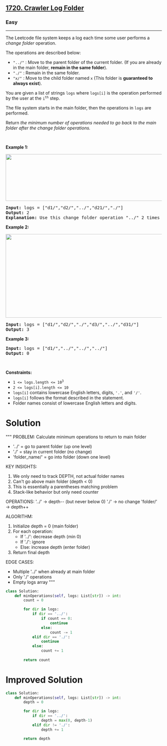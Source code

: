 <h2><a href="https://leetcode.com/problems/crawler-log-folder">1720. Crawler Log Folder</a></h2><h3>Easy</h3><hr><p>The Leetcode file system keeps a log each time some user performs a <em>change folder</em> operation.</p>

<p>The operations are described below:</p>

<ul>
	<li><code>&quot;../&quot;</code> : Move to the parent folder of the current folder. (If you are already in the main folder, <strong>remain in the same folder</strong>).</li>
	<li><code>&quot;./&quot;</code> : Remain in the same folder.</li>
	<li><code>&quot;x/&quot;</code> : Move to the child folder named <code>x</code> (This folder is <strong>guaranteed to always exist</strong>).</li>
</ul>

<p>You are given a list of strings <code>logs</code> where <code>logs[i]</code> is the operation performed by the user at the <code>i<sup>th</sup></code> step.</p>

<p>The file system starts in the main folder, then the operations in <code>logs</code> are performed.</p>

<p>Return <em>the minimum number of operations needed to go back to the main folder after the change folder operations.</em></p>

<p>&nbsp;</p>
<p><strong class="example">Example 1:</strong></p>

<p><img alt="" src="https://assets.leetcode.com/uploads/2020/09/09/sample_11_1957.png" style="width: 775px; height: 151px;" /></p>

<pre>
<strong>Input:</strong> logs = [&quot;d1/&quot;,&quot;d2/&quot;,&quot;../&quot;,&quot;d21/&quot;,&quot;./&quot;]
<strong>Output:</strong> 2
<strong>Explanation: </strong>Use this change folder operation &quot;../&quot; 2 times and go back to the main folder.
</pre>

<p><strong class="example">Example 2:</strong></p>

<p><img alt="" src="https://assets.leetcode.com/uploads/2020/09/09/sample_22_1957.png" style="width: 600px; height: 270px;" /></p>

<pre>
<strong>Input:</strong> logs = [&quot;d1/&quot;,&quot;d2/&quot;,&quot;./&quot;,&quot;d3/&quot;,&quot;../&quot;,&quot;d31/&quot;]
<strong>Output:</strong> 3
</pre>

<p><strong class="example">Example 3:</strong></p>

<pre>
<strong>Input:</strong> logs = [&quot;d1/&quot;,&quot;../&quot;,&quot;../&quot;,&quot;../&quot;]
<strong>Output:</strong> 0
</pre>

<p>&nbsp;</p>
<p><strong>Constraints:</strong></p>

<ul>
	<li><code>1 &lt;= logs.length &lt;= 10<sup>3</sup></code></li>
	<li><code>2 &lt;= logs[i].length &lt;= 10</code></li>
	<li><code>logs[i]</code> contains lowercase English letters, digits, <code>&#39;.&#39;</code>, and <code>&#39;/&#39;</code>.</li>
	<li><code>logs[i]</code> follows the format described in the statement.</li>
	<li>Folder names consist of lowercase English letters and digits.</li>
</ul>

# Solution 
"""
PROBLEM: Calculate minimum operations to return to main folder
- '../' = go to parent folder (up one level)
- './' = stay in current folder (no change)
- 'folder_name/' = go into folder (down one level)

KEY INSIGHTS:
1. We only need to track DEPTH, not actual folder names
2. Can't go above main folder (depth < 0)
3. This is essentially a parentheses matching problem
4. Stack-like behavior but only need counter

OPERATIONS:
'../' → depth-- (but never below 0)
'./' → no change
'folder/' → depth++

ALGORITHM:
1. Initialize depth = 0 (main folder)
2. For each operation:
   - If '../': decrease depth (min 0)
   - If './': ignore
   - Else: increase depth (enter folder)
3. Return final depth

EDGE CASES:
- Multiple '../' when already at main folder
- Only './' operations
- Empty logs array
"""

```python
class Solution:
    def minOperations(self, logs: List[str]) -> int:
        count = 0

        for dir in logs:
            if dir == '../':
                if count == 0:
                    continue
                else:
                    count -= 1
            elif dir == './':
                continue
            else:
                count += 1
        
        return count
```

# Improved Solution

```python
class Solution:
    def minOperations(self, logs: List[str]) -> int:
        depth = 0

        for dir in logs:
            if dir == '../':
                depth = max(0, depth-1)
            elif dir != './':
                depth += 1

        return depth
```
